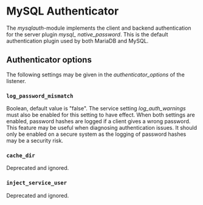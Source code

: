 # MySQL Authenticator

The *mysqlauth*-module implements the client and backend authentication for the
server plugin *mysql_ native_password*. This is the default authentication
plugin used by both MariaDB and MySQL.

## Authenticator options

The following settings may be given in the *authenticator_options* of the
listener.

### `log_password_mismatch`

Boolean, default value is "false". The service setting *log_auth_warnings* must
also be enabled for this setting to have effect. When both settings are enabled,
password hashes are logged if a client gives a wrong password. This feature may
be useful when diagnosing authentication issues. It should only be enabled on a
secure system as the logging of password hashes may be a security risk.

### `cache_dir`

Deprecated and ignored.

### `inject_service_user`

Deprecated and ignored.
